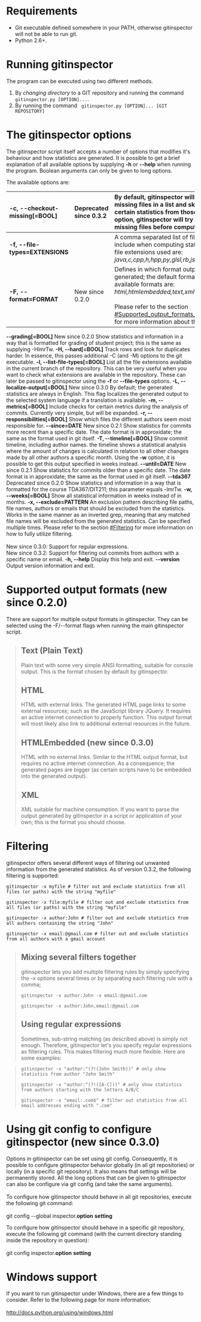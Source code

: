 # Requirements #

  * Git executable defined somewhere in your PATH, otherwise gitinspector will not be able to run git.
  * Python 2.6+.

# Running gitinspector #

The program can be executed using two different methods.
  1. By _changing directory_ to a GIT repository and running the command ```
gitinspector.py [OPTION]...```.
  1. By running the command ```
gitinspector.py [OPTION]... [GIT REPOSITORY]```

# The gitinspector options #

The gitinspector script itself accepts a number of options that modifies it's behaviour and how statistics are generated. It is possible to get a brief explanation of all available options by supplying **-h** or **--help** when running the program. Boolean arguments can only be given to long options.

The available options are:

| **-c, --checkout-missing[=BOOL]** | Deprecated since 0.3.2 | By default, gitinspector will just print out missing files in a list and skip the inclusion of certain statistics from those files. With this option, gitinspector will try to checkout any missing files before computing statistics. |
|:----------------------------------|:-----------------------|:---------------------------------------------------------------------------------------------------------------------------------------------------------------------------------------------------------------------------------------|
| **-f, --file-types=EXTENSIONS**   |                        | A comma separated list of file extensions to include when computing statistics. The default file extensions used are: _java,c,cpp,h,hpp,py,glsl,rb,js,sql_.                                                                            |
| **-F, --format=FORMAT**           | New since 0.2.0        | Defines in which format output should be generated; the default format is _'text'_ and the available formats are: _html,htmlembedded,text,xml_.  <br><br>Please refer to the section <a href='#Supported_output_formats__(new_since_0.2.0).md'>#Supported_output_formats__(new_since_0.2.0)</a> for more information about the output formats. <br>
<tr><td> <b>--grading[=BOOL]</b>           </td><td> New since 0.2.0        </td><td> Show statistics and information in a way that is formatted for grading of student project; this is the same as supplying -HlmrTw.                                                                                                      </td></tr>
<tr><td> <b>-H, --hard[=BOOL]</b>          </td><td>                        </td><td> Track rows and look for duplicates harder. In essence, this passes additional -C (and -M) options to the git executable.                                                                                                               </td></tr>
<tr><td> <b>-l, --list-file-types[=BOOL]</b> </td><td>                        </td><td> List all the file extensions available in the current branch of the repository. This can be very useful when you want to check what extensions are available in the repository. These can later be passed to gitinspector using the <b>-f</b> or <b>--file-types</b> options. </td></tr>
<tr><td> <b>-L, --localize-output[=BOOL]</b> </td><td> New since 0.3.0        </td><td> By default; the generated statistics are always in English. This flag localizes the generated output to the selected system language if a translation is available.                                                                    </td></tr>
<tr><td> <b>-m, --metrics[=BOOL]</b>       </td><td>                        </td><td> Include checks for certain metrics during the analysis of commits. Currently very simple, but will be expanded.                                                                                                                        </td></tr>
<tr><td> <b>-r, --responsibilities[=BOOL]</b> </td><td>                        </td><td> Show which files the different authors seem most responsible for.                                                                                                                                                                      </td></tr>
<tr><td> <b>--since=DATE</b>               </td><td> New since 0.2.1        </td><td> Show statistics for commits more recent than a specific date. The date format is in approxidate; the same as the format used in git itself.                                                                                            </td></tr>
<tr><td> <b>-T, --timeline[=BOOL]</b>      </td><td>                        </td><td> Show commit timeline, including author names. the timeline shows a statistical analysis where the amount of changes is calculated in relation to all other changes made by all other authors a specific month. Using the <b>-w</b> option, it is possible to get this output specified in weeks instead.  </td></tr>
<tr><td> <b>--until=DATE</b>               </td><td> New since 0.2.1        </td><td> Show statistics for commits older than a specific date. The date format is in approxidate; the same as the format used in git itself.                                                                                                  </td></tr>
<tr><td> <b>--tda367</b>                   </td><td> Deprecated since 0.2.0 </td><td> Show statistics and information in a way that is formatted for the course TDA367/DIT211; this parameter equals -lmrTw.                                                                                                                 </td></tr>
<tr><td> <b>-w, --weeks[=BOOL]</b>         </td><td>                        </td><td> Show all statistical information in weeks instead of in months.                                                                                                                                                                        </td></tr>
<tr><td> <b>-x, --exclude=PATTERN</b>      </td><td>                        </td><td> An exclusion pattern describing file paths, file names, authors or emails that should be excluded from the statistics. Works in the same manner as an inverted grep, meaning that any matched file names will be excluded from the generated statistics. Can be specified multiple times. Please refer to the section <a href='#Filtering.md'>#Filtering</a> for more information on how to fully utilize filtering.<br><br>New since 0.3.0: Support for regular expressions.<br>New since 0.3.2: Support for filtering out commits from authors with a specific name or email. </td></tr>
<tr><td> <b>-h, --help</b>                 </td><td>                        </td><td> Display this help and exit.                                                                                                                                                                                                            </td></tr>
<tr><td> <b>--version</b>                  </td><td>                        </td><td> Output version information and exit.                                                                                                                                                                                                   </td></tr></tbody></table>

<h1>Supported output formats  (new since 0.2.0)</h1>
There are support for multiple output formats in gitinspector. They can be selected using the -F/--format flags when running the main gitinspector script.<br>
<blockquote><h2>Text (Plain Text)</h2>
Plain text with some very simple ANSI formatting, suitable for console output. This is the format chosen by default by gitinspector.<br>
<h2>HTML</h2>
HTML with external links. The generated HTML page links to some external resources; such as the JavaScript library JQuery. It requires an active internet connection to properly function. This output format will most likely also link to additional external resources in the future.<br>
<h2>HTMLEmbedded  (new since 0.3.0)</h2>
HTML with no external links. Similar to the HTML output format, but requires no active internet connection. As a consequence; the generated pages are bigger (as certain scripts have to be embedded into the generated output).<br>
<h2>XML</h2>
XML suitable for machine consumption. If you want to parse the output generated by gitinspector in a script or application of your own; this is the format you should choose.</blockquote>

<h1>Filtering</h1>

gitinspector offers several different ways of filtering out unwanted information from the generated statistics. As of version 0.3.2, the following filtering is supported:<br>
<pre><code>gitinspector -x myfile # filter out and exclude statistics from all files (or paths) with the string "myfile"</code></pre>
<pre><code>gitinspector -x file:myfile # filter out and exclude statistics from all files (or paths) with the string "myfile"</code></pre>
<pre><code>gitinspector -x author:John # filter out and exclude statistics from all authors containing the string "John"</code></pre>
<pre><code>gitinspector -x email:@gmail.com # filter out and exclude statistics from all authors with a gmail account</code></pre>
<blockquote><h2>Mixing several filters together</h2>
gitinspector lets you add multiple filtering rules by simply specifying the -x options several times or by separating each filtering rule with a comma;<br>
<pre><code>gitinspector -x author:John -x email:@gmail.com</code></pre>
<pre><code>gitinspector -x author:John,email:@gmail.com</code></pre>
<h2>Using regular expressions</h2>
Sometimes, sub-string matching (as described above) is simply not enough. Therefore, gitinspector let's you specify regular expressions as filtering rules. This makes filtering much more flexible. Here are some examples:</blockquote>

<blockquote><pre><code>gitinspector -x "author:^(?!(John Smith))" # only show statistics from author "John Smith"</code></pre>
<pre><code>gitinspector -x "author:^(?!([A-C]))" # only show statistics from authors starting with the letters A/B/C</code></pre>
<pre><code>gitinspector -x "email:.com$" # filter out statistics from all email addresses ending with ".com"</code></pre></blockquote>

<h1>Using git config to configure gitinspector (new since 0.3.0)</h1>

Options in gitinspector can be set using git config. Consequently, it is possible to configure gitinspector behavior globally (in all git repositories) or locally (in a specific git repository). It also means that settings will be permanently stored. All the long options that can be given to gitinspector can also be configure via git config (and take the same arguments).<br>
<br>
To configure how gitinspector should behave in all git repositories, execute the following git command:<br>
<br>
git config --global inspector.<b>option</b> <b>setting</b>

To configure how gitinspector should behave in a specific git repository, execute the following git command (with the current directory standing inside the repository in question):<br>
<br>
git config inspector.<b>option</b> <b>setting</b>

<h1>Windows support</h1>

If you want to run gitinspector under Windows, there are a few things to consider. Refer to the following page for more information:<br>
<br>
<a href='http://docs.python.org/using/windows.html'>http://docs.python.org/using/windows.html</a>